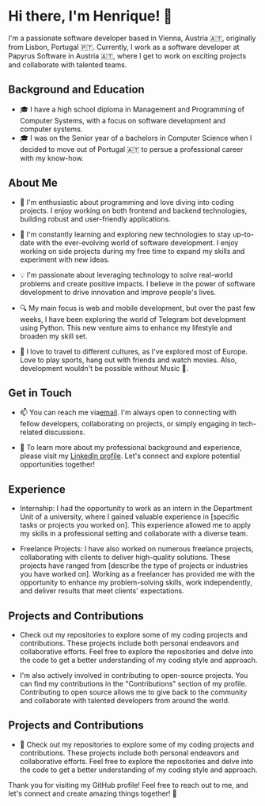 # Hi there, I'm Henrique! 👋

I'm a passionate software developer based in Vienna, Austria 🇦🇹, originally from Lisbon, Portugal 🇵🇹. Currently, I work as a software developer at Papyrus Software in Austria 🇦🇹, where I get to work on exciting projects and collaborate with talented teams.

## Background and Education

- 🎓 I have a high school diploma in Management and Programming of Computer Systems, with a focus on software development and computer systems.
- 🎓 I was on the Senior year of a bachelors in Computer Science when I decided to move out of Portugal 🇦🇹 to persue a professional career with my know-how.

## About Me

- 🔭 I'm enthusiastic about programming and love diving into coding projects. I enjoy working on both frontend and backend technologies, building robust and user-friendly applications.

- 🌱 I'm constantly learning and exploring new technologies to stay up-to-date with the ever-evolving world of software development. I enjoy working on side projects during my free time to expand my skills and experiment with new ideas.

- 💡 I'm passionate about leveraging technology to solve real-world problems and create positive impacts. I believe in the power of software development to drive innovation and improve people's lives.

- 🔍 My main focus is web and mobile development, but over the past few weeks, I have been exploring the world of Telegram bot development using Python. This new venture aims to enhance my lifestyle and broaden my skill set.

- 🎨 I love to travel to different cultures, as I've explored most of Europe. Love to play sports, hang out with friends and watch movies. Also, development wouldn't be possible without Music 🎵.

## Get in Touch

- 📫 You can reach me via[email](mailto:henriqueleote@outlook.com). I'm always open to connecting with fellow developers, collaborating on projects, or simply engaging in tech-related discussions.

- 💼 To learn more about my professional background and experience, please visit my [LinkedIn profile](https://www.linkedin.com/in/henriqueleote/). Let's connect and explore potential opportunities together!

## Experience

- Internship: I had the opportunity to work as an intern in the Department Unit of a university, where I gained valuable experience in [specific tasks or projects you worked on]. This experience allowed me to apply my skills in a professional setting and collaborate with a diverse team.

- Freelance Projects: I have also worked on numerous freelance projects, collaborating with clients to deliver high-quality solutions. These projects have ranged from [describe the type of projects or industries you have worked on]. Working as a freelancer has provided me with the opportunity to enhance my problem-solving skills, work independently, and deliver results that meet clients' expectations.

## Projects and Contributions

- Check out my repositories to explore some of my coding projects and contributions. These projects include both personal endeavors and collaborative efforts. Feel free to explore the repositories and delve into the code to get a better understanding of my coding style and approach.

- I'm also actively involved in contributing to open-source projects. You can find my contributions in the "Contributions" section of my profile. Contributing to open source allows me to give back to the community and collaborate with talented developers from around the world.


## Projects and Contributions

- 🚀 Check out my repositories to explore some of my coding projects and contributions. These projects include both personal endeavors and collaborative efforts. Feel free to explore the repositories and delve into the code to get a better understanding of my coding style and approach.


Thank you for visiting my GitHub profile! Feel free to reach out to me, and let's connect and create amazing things together! 🌟


<!--
**henriqueleote/henriqueleote** is a ✨ _special_ ✨ repository because its `README.md` (this file) appears on your GitHub profile.

Here are some ideas to get you started:

- 🔭 I’m currently working on ...
- 🌱 I’m currently learning ...
- 👯 I’m looking to collaborate on ...
- 🤔 I’m looking for help with ...
- 💬 Ask me about ...
- 📫 How to reach me: ...
- 😄 Pronouns: ...
- ⚡ Fun fact: ...
-->

